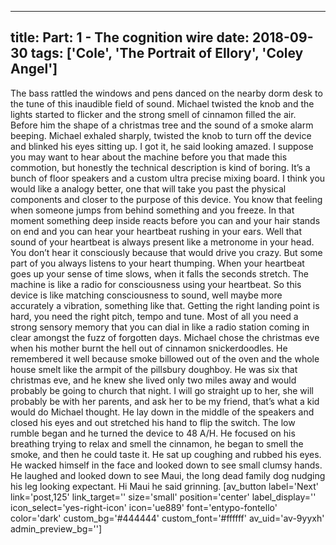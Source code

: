 
---
title: Part: 1 - The cognition wire
date: 2018-09-30
tags: ['Cole', 'The Portrait of Ellory', 'Coley Angel']
---

The bass rattled the windows and pens danced on the nearby dorm desk to the tune of this inaudible field of sound. Michael twisted the knob and the lights started to flicker and the strong smell of cinnamon filled the air. Before him the shape of a christmas tree and the sound of a smoke alarm beeping. Michael exhaled sharply, twisted the knob to turn off the device and blinked his eyes sitting up. I got it, he said looking amazed. I suppose you may want to hear about the machine before you that made this commotion, but honestly the technical description is kind of boring. It’s a bunch of floor speakers and a custom ultra precise mixing board. I think you would like a analogy better, one that will take you past the physical components and closer to the purpose of this device. You know that feeling when someone jumps from behind something and you freeze. In that moment something deep inside reacts before you can and your hair stands on end and you can hear your heartbeat rushing in your ears. Well that sound of your heartbeat is always present like a metronome in your head. You don’t hear it consciously because that would drive you crazy. But some part of you always listens to your heart thumping. When your heartbeat goes up your sense of time slows, when it falls the seconds stretch. The machine is like a radio for consciousness using your heartbeat. So this device is like matching consciousness to sound, well maybe more accurately a vibration, something like that. Getting the right landing point is hard, you need the right pitch, tempo and tune. Most of all you need a strong sensory memory that you can dial in like a radio station coming in clear amongst the fuzz of forgotten days. Michael chose the christmas eve when his mother burnt the hell out of cinnamon snickerdoodles. He remembered it well because smoke billowed out of the oven and the whole house smelt like the armpit of the pillsbury doughboy. He was six that christmas eve, and he knew she lived only two miles away and would probably be going to church that night. I will go straight up to her, she will probably be with her parents, and ask her to be my friend, that’s what a kid would do Michael thought. He lay down in the middle of the speakers and closed his eyes and out stretched his hand to flip the switch. The low rumble began and he turned the device to 48 A/H. He focused on his breathing trying to relax and smell the cinnamon, he began to smell the smoke, and then he could taste it. He sat up coughing and rubbed his eyes. He wacked himself in the face and looked down to see small clumsy hands. He laughed and looked down to see Maui, the long dead family dog nudging his leg looking expectant. Hi Maui he said grinning. [av_button label='Next' link='post,125' link_target='' size='small' position='center' label_display='' icon_select='yes-right-icon' icon='ue889' font='entypo-fontello' color='dark' custom_bg='#444444' custom_font='#ffffff' av_uid='av-9yyxh' admin_preview_bg='']
